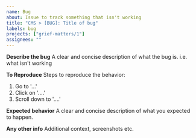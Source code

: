 ```yaml
---
name: Bug
about: Issue to track something that isn't working
title: "CMS > [BUG]: Title of bug"
labels: bug
projects: ["grief-matters/1"]
assignees: ""
---
```


**Describe the bug**
A clear and concise description of what the bug is. i.e. what isn't working

**To Reproduce**
Steps to reproduce the behavior:

1. Go to '...'
2. Click on '....'
3. Scroll down to '....'

**Expected behavior**
A clear and concise description of what you expected to happen.

**Any other info**
Additional context, screenshots etc.
